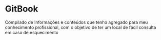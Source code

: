 # GitBook
Compilado de Informações e conteúdos que tenho agregado para meu conhecimento profissional, com o objetivo de ter um local de fácil consulta em caso de esquecimento
